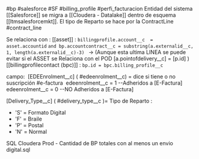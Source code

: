 
#bp #salesforce #SF #billing_profile #perfi_facturacion
Entidad del sistema [[Salesforce]]  se migra a [[Cloudera - Datalake]] dentro de esquema [[ltmsalesforcemkt]].
El tipo de Reparto se hace por la ContractLine #contract_line

Se relaciona con :
	[[asset]] : `billingprofile.account__c  = asset.accountid` 
		`and bp.accountcontract__c = substring(a.externalid__c, 1, length(a.externalid__c)-3) ` -> (Aunque esta ultima LINEA se puede evitar si el ASSET se Relaciona con el POD [a.pointofdelivery__c] = [p.id] )
	[[billingprofilecontact (bpc)]] : `bp.id = bpc.billing_profile__c` 

campo: 
[EDEEnrolment__c] ( #edeenrolment__c) = dice si tiene o no suscripción #e-factura 
edeenrolment__c = 1 --Adheridos a [E-Factura]
edeenrolment__c = 0 --NO Adheridos a [E-Factura]


[Delivery_Type__c] ( #delivery_type__c )=  Tipo de Reparto :
- 'S' = Formato Digital
- 'F' = Braile
- 'P' = Postal
- 'N' = Normal

SQL
Cloudera Prod - Cantidad de BP totales con al menos un envio digital.sql


